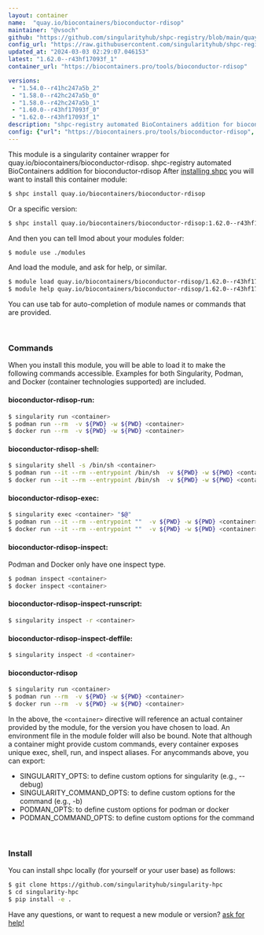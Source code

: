 ```yaml
---
layout: container
name:  "quay.io/biocontainers/bioconductor-rdisop"
maintainer: "@vsoch"
github: "https://github.com/singularityhub/shpc-registry/blob/main/quay.io/biocontainers/bioconductor-rdisop/container.yaml"
config_url: "https://raw.githubusercontent.com/singularityhub/shpc-registry/main/quay.io/biocontainers/bioconductor-rdisop/container.yaml"
updated_at: "2024-03-03 02:29:07.046153"
latest: "1.62.0--r43hf17093f_1"
container_url: "https://biocontainers.pro/tools/bioconductor-rdisop"

versions:
 - "1.54.0--r41hc247a5b_2"
 - "1.58.0--r42hc247a5b_0"
 - "1.58.0--r42hc247a5b_1"
 - "1.60.0--r43hf17093f_0"
 - "1.62.0--r43hf17093f_1"
description: "shpc-registry automated BioContainers addition for bioconductor-rdisop"
config: {"url": "https://biocontainers.pro/tools/bioconductor-rdisop", "maintainer": "@vsoch", "description": "shpc-registry automated BioContainers addition for bioconductor-rdisop", "latest": {"1.62.0--r43hf17093f_1": "sha256:4227c321482edb5614f3f76d449f379851468b8e3f5841d009cf7dfe6cf144a4"}, "tags": {"1.54.0--r41hc247a5b_2": "sha256:82d827f05d3bf562d971eeb36daffd7b2639fff3807ee8e1cb9affb43ea80e29", "1.58.0--r42hc247a5b_0": "sha256:60b7a1e7f83a249e383e2eb98a9b65f862f3b9082ded620f014822f2d412c104", "1.58.0--r42hc247a5b_1": "sha256:acc73757cf00d9195f6bc378118162cf203b18ef65c025c30c7487f334311071", "1.60.0--r43hf17093f_0": "sha256:a1e1f0a318ab9f8a852a3cd8b875089f1d1da990e0670ad1ddd64af6c0fc4271", "1.62.0--r43hf17093f_1": "sha256:4227c321482edb5614f3f76d449f379851468b8e3f5841d009cf7dfe6cf144a4"}, "docker": "quay.io/biocontainers/bioconductor-rdisop"}
---
```


This module is a singularity container wrapper for quay.io/biocontainers/bioconductor-rdisop.
shpc-registry automated BioContainers addition for bioconductor-rdisop
After [installing shpc](#install) you will want to install this container module:


```bash
$ shpc install quay.io/biocontainers/bioconductor-rdisop
```

Or a specific version:

```bash
$ shpc install quay.io/biocontainers/bioconductor-rdisop:1.62.0--r43hf17093f_1
```

And then you can tell lmod about your modules folder:

```bash
$ module use ./modules
```

And load the module, and ask for help, or similar.

```bash
$ module load quay.io/biocontainers/bioconductor-rdisop/1.62.0--r43hf17093f_1
$ module help quay.io/biocontainers/bioconductor-rdisop/1.62.0--r43hf17093f_1
```

You can use tab for auto-completion of module names or commands that are provided.

<br>

### Commands

When you install this module, you will be able to load it to make the following commands accessible.
Examples for both Singularity, Podman, and Docker (container technologies supported) are included.

#### bioconductor-rdisop-run:

```bash
$ singularity run <container>
$ podman run --rm  -v ${PWD} -w ${PWD} <container>
$ docker run --rm  -v ${PWD} -w ${PWD} <container>
```

#### bioconductor-rdisop-shell:

```bash
$ singularity shell -s /bin/sh <container>
$ podman run --it --rm --entrypoint /bin/sh  -v ${PWD} -w ${PWD} <container>
$ docker run --it --rm --entrypoint /bin/sh  -v ${PWD} -w ${PWD} <container>
```

#### bioconductor-rdisop-exec:

```bash
$ singularity exec <container> "$@"
$ podman run --it --rm --entrypoint ""  -v ${PWD} -w ${PWD} <container> "$@"
$ docker run --it --rm --entrypoint ""  -v ${PWD} -w ${PWD} <container> "$@"
```

#### bioconductor-rdisop-inspect:

Podman and Docker only have one inspect type.

```bash
$ podman inspect <container>
$ docker inspect <container>
```

#### bioconductor-rdisop-inspect-runscript:

```bash
$ singularity inspect -r <container>
```

#### bioconductor-rdisop-inspect-deffile:

```bash
$ singularity inspect -d <container>
```



#### bioconductor-rdisop

```bash
$ singularity run <container>
$ podman run --rm  -v ${PWD} -w ${PWD} <container>
$ docker run --rm  -v ${PWD} -w ${PWD} <container>
```


In the above, the `<container>` directive will reference an actual container provided
by the module, for the version you have chosen to load. An environment file in the
module folder will also be bound. Note that although a container
might provide custom commands, every container exposes unique exec, shell, run, and
inspect aliases. For anycommands above, you can export:

 - SINGULARITY_OPTS: to define custom options for singularity (e.g., --debug)
 - SINGULARITY_COMMAND_OPTS: to define custom options for the command (e.g., -b)
 - PODMAN_OPTS: to define custom options for podman or docker
 - PODMAN_COMMAND_OPTS: to define custom options for the command

<br>

### Install

You can install shpc locally (for yourself or your user base) as follows:

```bash
$ git clone https://github.com/singularityhub/singularity-hpc
$ cd singularity-hpc
$ pip install -e .
```

Have any questions, or want to request a new module or version? [ask for help!](https://github.com/singularityhub/singularity-hpc/issues)